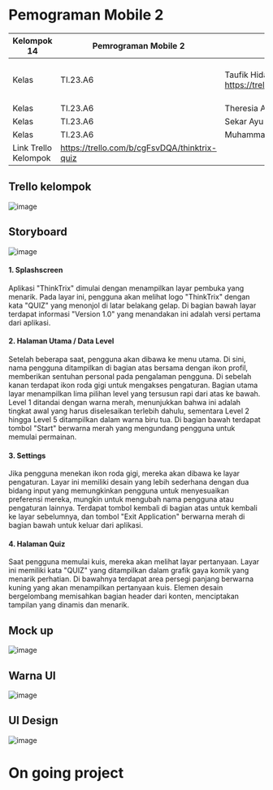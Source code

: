 # Pemograman Mobile 2
| Kelompok 14 |  Pemrograman Mobile 2  | Nama |  NIM | Dosen |
|-------|---------|----------|------|-----|
| Kelas | TI.23.A6 |  Taufik Hidayat (Trello Individu) : https://trello.com/b/ZKQvWUXs/thinktrix| 312310576  | Donny Maulana, S.Kom., M.M.S.I.|
| Kelas | TI.23.A6 |  Theresia A. K Nababan | 312310670|
| Kelas | TI.23.A6 |  Sekar Ayu Aulia Nazwa | 312310654 |
| Kelas | TI.23.A6 | Muhammad Fiqri Firmansyah | 312310629 |
| Link Trello Kelompok | https://trello.com/b/cgFsvDQA/thinktrix-quiz| 
## Trello kelompok
![image](ss/trello.png)

## Storyboard
![image](ss/Storyboard.png)
#### 1. Splashscreen
Aplikasi "ThinkTrix" dimulai dengan menampilkan layar pembuka yang menarik. Pada layar ini, pengguna akan melihat logo "ThinkTrix" dengan kata "QUIZ" yang menonjol di latar belakang gelap. Di bagian bawah layar terdapat informasi "Version 1.0" yang menandakan ini adalah versi pertama dari aplikasi.

#### 2. Halaman Utama / Data Level
Setelah beberapa saat, pengguna akan dibawa ke menu utama. Di sini, nama pengguna ditampilkan di bagian atas bersama dengan ikon profil, memberikan sentuhan personal pada pengalaman pengguna. Di sebelah kanan terdapat ikon roda gigi untuk mengakses pengaturan. Bagian utama layar menampilkan lima pilihan level yang tersusun rapi dari atas ke bawah. Level 1 ditandai dengan warna merah, menunjukkan bahwa ini adalah tingkat awal yang harus diselesaikan terlebih dahulu, sementara Level 2 hingga Level 5 ditampilkan dalam warna biru tua. Di bagian bawah terdapat tombol "Start" berwarna merah yang mengundang pengguna untuk memulai permainan.

#### 3. Settings
Jika pengguna menekan ikon roda gigi, mereka akan dibawa ke layar pengaturan. Layar ini memiliki desain yang lebih sederhana dengan dua bidang input yang memungkinkan pengguna untuk menyesuaikan preferensi mereka, mungkin untuk mengubah nama pengguna atau pengaturan lainnya. Terdapat tombol kembali di bagian atas untuk kembali ke layar sebelumnya, dan tombol "Exit Application" berwarna merah di bagian bawah untuk keluar dari aplikasi.

#### 4. Halaman Quiz
Saat pengguna memulai kuis, mereka akan melihat layar pertanyaan. Layar ini memiliki kata "QUIZ" yang ditampilkan dalam grafik gaya komik yang menarik perhatian. Di bawahnya terdapat area persegi panjang berwarna kuning yang akan menampilkan pertanyaan kuis. Elemen desain bergelombang memisahkan bagian header dari konten, menciptakan tampilan yang dinamis dan menarik.

## Mock up
![image](ss/MockUp.png)

## Warna UI
![image](ss/Warna%20UI.png)

## UI Design
![image](ss/UIUX.png)

# On going project
